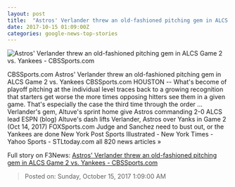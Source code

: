 ```yaml
---
layout: post
title:  "Astros' Verlander threw an old-fashioned pitching gem in ALCS Game 2 vs. Yankees - CBSSports.com"
date: 2017-10-15 01:09:00Z
categories: google-news-top-stories
---
```


![Astros' Verlander threw an old-fashioned pitching gem in ALCS Game 2 vs. Yankees - CBSSports.com](https://sportshub.cbsistatic.com/i/r/2017/10/14/adc67e4e-c65e-4a4b-9a2b-54d569ba194e/thumbnail/770x433/e9b34700a828df041d27c92f25650006/justin-verlander.jpg)

CBSSports.com Astros' Verlander threw an old-fashioned pitching gem in ALCS Game 2 vs. Yankees CBSSports.com HOUSTON -- What's become of playoff pitching at the individual level traces back to a growing recognition that starters get worse the more times opposing hitters see them in a given game. That's especially the case the third time through the order ... Verlander's gem, Altuve's sprint home give Astros commanding 2-0 ALCS lead ESPN (blog) Altuve's dash lifts Verlander, Astros over Yanks in Game 2 (Oct 14, 2017) FOXSports.com Judge and Sanchez need to bust out, or the Yankees are done New York Post Sports Illustrated - New York Times - Yahoo Sports - STLtoday.com all 820 news articles »


Full story on F3News: [Astros' Verlander threw an old-fashioned pitching gem in ALCS Game 2 vs. Yankees - CBSSports.com](http://www.f3nws.com/n/hFZSs)

> Posted on: Sunday, October 15, 2017 1:09:00 AM
